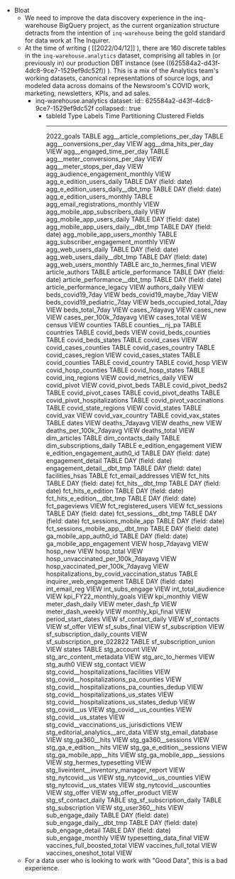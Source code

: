 - Bloat
	- We need to improve the data discovery experience in the inq-warehouse BigQuery project, as the current organization structure detracts from the intention of `inq-warehouse` being the gold standard for data work at The Inquirer.
	- At the time of writing ( [[2022/04/12]] ), there are 160 discrete tables in the `inq-warehouse.analytics` dataset, comprising all tables in (or previously in) our production DBT instance (see ((625584a2-d43f-4dc8-9ce7-1529ef9dc52f)) ). This is a mix of the Analytics team's working datasets, canonical representations of source logs, and modeled data across domains of the Newsroom's COVID work, marketing, newsletters, KPIs, and ad sales.
		- inq-warehouse.analytics dataset:
		  id:: 625584a2-d43f-4dc8-9ce7-1529ef9dc52f
		  collapsed:: true
			- tableId                      Type    Labels   Time Partitioning   Clustered Fields
			   ----------------------------------------------- ------- -------- ------------------- ------------------
			    2022_goals                                      TABLE
			    agg__article_completions_per_day                TABLE
			    agg__conversions_per_day                        VIEW
			    agg__dma_hits_per_day                           VIEW
			    agg__engaged_time_per_day                       TABLE
			    agg__meter_conversions_per_day                  VIEW
			    agg__meter_stops_per_day                        VIEW
			    agg_audience_engagement_monthly                 VIEW
			    agg_e_edition_users_daily                       TABLE            DAY (field: date)
			    agg_e_edition_users_daily__dbt_tmp              TABLE            DAY (field: date)
			    agg_e_edition_users_monthly                     TABLE
			    agg_email_registrations_monthly                 VIEW
			    agg_mobile_app_subscribers_daily                VIEW
			    agg_mobile_app_users_daily                      TABLE            DAY (field: date)
			    agg_mobile_app_users_daily__dbt_tmp             TABLE            DAY (field: date)
			    agg_mobile_app_users_monthly                    TABLE
			    agg_subscriber_engagement_monthly               VIEW
			    agg_web_users_daily                             TABLE            DAY (field: date)
			    agg_web_users_daily__dbt_tmp                    TABLE            DAY (field: date)
			    agg_web_users_monthly                           TABLE
			    arc_to_hermes_final                             VIEW
			    article_authors                                 TABLE
			    article_performance                             TABLE            DAY (field: date)
			    article_performance__dbt_tmp                    TABLE            DAY (field: date)
			    article_performance_legacy                      VIEW
			    authors_daily                                   VIEW
			    beds_covid19_7day                               VIEW
			    beds_covid19_maybe_7day                         VIEW
			    beds_covid19_pediatric_7day                     VIEW
			    beds_occupied_total_7day                        VIEW
			    beds_total_7day                                 VIEW
			    cases_7dayavg                                   VIEW
			    cases_new                                       VIEW
			    cases_per_100k_7dayavg                          VIEW
			    cases_total                                     VIEW
			    census                                          VIEW
			    counties                                        TABLE
			    counties__nj_pa                                 TABLE
			    countries                                       TABLE
			    covid_beds                                      VIEW
			    covid_beds_counties                             TABLE
			    covid_beds_states                               TABLE
			    covid_cases                                     VIEW
			    covid_cases_counties                            TABLE
			    covid_cases_country                             TABLE
			    covid_cases_region                              VIEW
			    covid_cases_states                              TABLE
			    covid_counties                                  TABLE
			    covid_country                                   TABLE
			    covid_hosp                                      VIEW
			    covid_hosp_counties                             TABLE
			    covid_hosp_states                               TABLE
			    covid_inq_regions                               VIEW
			    covid_metrics_daily                             VIEW
			    covid_pivot                                     VIEW
			    covid_pivot_beds                                TABLE
			    covid_pivot_beds2                               TABLE
			    covid_pivot_cases                               TABLE
			    covid_pivot_deaths                              TABLE
			    covid_pivot_hospitalizations                    TABLE
			    covid_pivot_vaccinations                        TABLE
			    covid_state_regions                             VIEW
			    covid_states                                    TABLE
			    covid_vax                                       VIEW
			    covid_vax_country                               TABLE
			    covid_vax_states                                TABLE
			    dates                                           VIEW
			    deaths_7dayavg                                  VIEW
			    deaths_new                                      VIEW
			    deaths_per_100k_7dayavg                         VIEW
			    deaths_total                                    VIEW
			    dim_articles                                    TABLE
			    dim_contacts_daily                              TABLE
			    dim_subscriptions_daily                         TABLE
			    e_edition_engagement                            VIEW
			    e_edition_engagement_auth0_id                   TABLE            DAY (field: date)
			    engagement_detail                               TABLE            DAY (field: date)
			    engagement_detail__dbt_tmp                      TABLE            DAY (field: date)
			    facilities_hsas                                 TABLE
			    fct_email_addresses                             VIEW
			    fct_hits                                        TABLE            DAY (field: date)
			    fct_hits__dbt_tmp                               TABLE            DAY (field: date)
			    fct_hits_e_edition                              TABLE            DAY (field: date)
			    fct_hits_e_edition__dbt_tmp                     TABLE            DAY (field: date)
			    fct_pageviews                                   VIEW
			    fct_registered_users                            VIEW
			    fct_sessions                                    TABLE            DAY (field: date)
			    fct_sessions__dbt_tmp                           TABLE            DAY (field: date)
			    fct_sessions_mobile_app                         TABLE            DAY (field: date)
			    fct_sessions_mobile_app__dbt_tmp                TABLE            DAY (field: date)
			    ga_mobile_app_auth0_id                          TABLE            DAY (field: date)
			    ga_mobile_app_engagement                        VIEW
			    hosp_7dayavg                                    VIEW
			    hosp_new                                        VIEW
			    hosp_total                                      VIEW
			    hosp_unvaccinated_per_100k_7dayavg              VIEW
			    hosp_vaccinated_per_100k_7dayavg                VIEW
			    hospitalizations_by_covid_vaccination_status    TABLE
			    inquirer_web_engagement                         TABLE            DAY (field: date)
			    int_email_reg                                   VIEW
			    int_subs_engage                                 VIEW
			    int_total_audience                              VIEW
			    kpi_FY22_monthly_goals                          VIEW
			    kpi_monthly                                     VIEW
			    meter_dash_daily                                VIEW
			    meter_dash_fp                                   VIEW
			    meter_dash_weekly                               VIEW
			    monthly_kpi_final                               VIEW
			    period_start_dates                              VIEW
			    sf_contact_daily                                VIEW
			    sf_contacts                                     VIEW
			    sf_offer                                        VIEW
			    sf_subs_final                                   VIEW
			    sf_subscription                                 VIEW
			    sf_subscription_daily_counts                    VIEW
			    sf_subscription_pre_022822                      TABLE
			    sf_subscription_union                           VIEW
			    states                                          TABLE
			    stg_account                                     VIEW
			    stg_arc_content_metadata                        VIEW
			    stg_arc_to_hermes                               VIEW
			    stg_auth0                                       VIEW
			    stg_contact                                     VIEW
			    stg_covid__hospitalizations_facilities          VIEW
			    stg_covid__hospitalizations_pa_counties         VIEW
			    stg_covid__hospitalizations_pa_counties_dedup   VIEW
			    stg_covid__hospitalizations_us_states           VIEW
			    stg_covid__hospitalizations_us_states_dedup     VIEW
			    stg_covid__us                                   VIEW
			    stg_covid__us_counties                          VIEW
			    stg_covid__us_states                            VIEW
			    stg_covid__vaccinations_us_jurisdictions        VIEW
			    stg_editorial_analytics__arc_data               VIEW
			    stg_email_database                              VIEW
			    stg_ga360__hits                                 VIEW
			    stg_ga360__sessions                             VIEW
			    stg_ga_e_edition__hits                          VIEW
			    stg_ga_e_edition__sessions                      VIEW
			    stg_ga_mobile_app__hits                         VIEW
			    stg_ga_mobile_app__sessions                     VIEW
			    stg_hermes_typesetting                          VIEW
			    stg_liveintent__inventory_manager_report        VIEW
			    stg_nytcovid__us                                VIEW
			    stg_nytcovid__us_counties                       VIEW
			    stg_nytcovid__us_states                         VIEW
			    stg_nytcovid__uscounties                        VIEW
			    stg_offer                                       VIEW
			    stg_offer_product                               VIEW
			    stg_sf_contact_daily                            TABLE
			    stg_sf_subscription_daily                       TABLE
			    stg_subscription                                VIEW
			    stg_user360__hits                               VIEW
			    sub_engage_daily                                TABLE            DAY (field: date)
			    sub_engage_daily__dbt_tmp                       TABLE            DAY (field: date)
			    sub_engage_detail                               TABLE            DAY (field: date)
			    sub_engage_monthly                              VIEW
			    typesetting_data_final                          VIEW
			    vaccines_full_boosted_total                     VIEW
			    vaccines_full_total                             VIEW
			    vaccines_oneshot_total                          VIEW
	- For a data user who is looking to work with "Good Data", this is a bad experience.